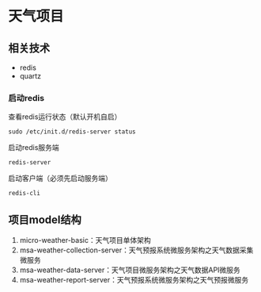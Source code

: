# 天气项目

## 相关技术
<ul>
    <li>redis</li>
    <li>quartz</li>
</ul>

### 启动redis
查看redis运行状态（默认开机自启）
```text
sudo /etc/init.d/redis-server status
```
启动redis服务端
```text
redis-server
```
启动客户端（必须先启动服务端）
```text
redis-cli
```

## 项目model结构
<ol>
    <li>micro-weather-basic：天气项目单体架构</li>
    <li>msa-weather-collection-server：天气预报系统微服务架构之天气数据采集微服务</li>
    <li>msa-weather-data-server：天气项目微服务架构之天气数据API微服务</li>
    <li>msa-weather-report-server：天气预报系统微服务架构之天气预报微服务</li>
</ol>